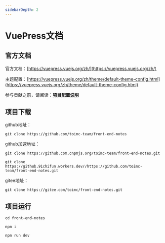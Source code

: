 ```yaml
---
sidebarDepth: 2
---
```


# VuePress文档

## 官方文档

官方文档：[https://vuepress.vuejs.org/zh/](https://vuepress.vuejs.org/zh/)

主题配置：[https://vuepress.vuejs.org/zh/theme/default-theme-config.html](https://vuepress.vuejs.org/zh/theme/default-theme-config.html)



参与贡献之前，请阅读：[**项目配置说明**](./01-配置说明.md)



## 项目下载

github地址：

```
git clone https://github.com/toimc-team/front-end-notes
```

github加速地址：

```
git clone https://github.com.cnpmjs.org/toimc-team/front-end-notes.git

git clone https://github.91chifun.workers.dev//https://github.com/toimc-team/front-end-notes.git
```



gitee地址：

```
git clone https://gitee.com/toimc/front-end-notes.git
```



## 项目运行

```
cd front-end-notes

npm i

npm run dev
```

